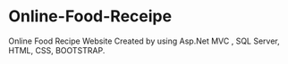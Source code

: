 # Online-Food-Receipe
Online Food Recipe Website Created by using Asp.Net MVC , SQL Server, HTML, CSS, BOOTSTRAP.
